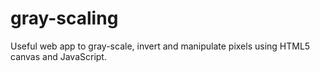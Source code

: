 # gray-scaling
Useful web app to gray-scale, invert and manipulate pixels using HTML5 canvas and JavaScript.
